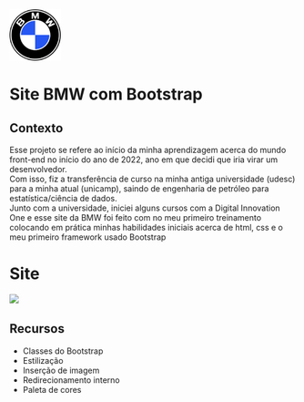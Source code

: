 <img src="assets/img/bmw.png" width="90" height="90" aling=center/>
<h1 aling=center>Site BMW com Bootstrap</h1>

<h2>Contexto</h2>
<p>Esse projeto se refere ao início da minha aprendizagem acerca do mundo front-end no início do ano de 2022, ano em 
que decidi que iria virar um desenvolvedor.<br>
Com isso, fiz a transferência de curso na minha antiga universidade (udesc) para a minha atual (unicamp), saindo de engenharia de petróleo para estatística/ciência de dados.<br>  
Junto com a universidade, iniciei alguns cursos com a Digital Innovation One e esse site da BMW foi feito com no meu primeiro treinamento colocando em prática minhas habilidades iniciais acerca de html, css e o meu primeiro framework usado Bootstrap</p>

<h1 aling=center>Site</h1>
<p><img src="assets/gif/site-bmw.gif"><p>


<h2>Recursos</h2>
<ul>
    <li>Classes do Bootstrap</li>
    <li>Estilização</li>
    <li>Inserção de imagem</li>
    <li>Redirecionamento interno</li>
    <li>Paleta de cores</li>
</ul>